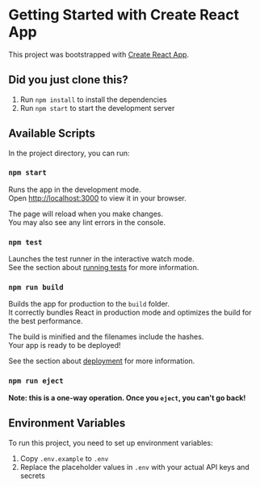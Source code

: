 # Getting Started with Create React App

This project was bootstrapped with [Create React App](https://github.com/facebook/create-react-app).

## Did you just clone this?

1. Run `npm install` to install the dependencies
2. Run `npm start` to start the development server

## Available Scripts

In the project directory, you can run:

### `npm start`

Runs the app in the development mode.\
Open [http://localhost:3000](http://localhost:3000) to view it in your browser.

The page will reload when you make changes.\
You may also see any lint errors in the console.

### `npm test`

Launches the test runner in the interactive watch mode.\
See the section about [running tests](https://facebook.github.io/create-react-app/docs/running-tests) for more information.

### `npm run build`

Builds the app for production to the `build` folder.\
It correctly bundles React in production mode and optimizes the build for the best performance.

The build is minified and the filenames include the hashes.\
Your app is ready to be deployed!

See the section about [deployment](https://facebook.github.io/create-react-app/docs/deployment) for more information.

### `npm run eject`

**Note: this is a one-way operation. Once you `eject`, you can't go back!**

## Environment Variables

To run this project, you need to set up environment variables:

1. Copy `.env.example` to `.env`
2. Replace the placeholder values in `.env` with your actual API keys and secrets